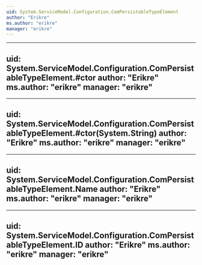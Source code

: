 ```yaml
---
uid: System.ServiceModel.Configuration.ComPersistableTypeElement
author: "Erikre"
ms.author: "erikre"
manager: "erikre"
---
```


---
uid: System.ServiceModel.Configuration.ComPersistableTypeElement.#ctor
author: "Erikre"
ms.author: "erikre"
manager: "erikre"
---

---
uid: System.ServiceModel.Configuration.ComPersistableTypeElement.#ctor(System.String)
author: "Erikre"
ms.author: "erikre"
manager: "erikre"
---

---
uid: System.ServiceModel.Configuration.ComPersistableTypeElement.Name
author: "Erikre"
ms.author: "erikre"
manager: "erikre"
---

---
uid: System.ServiceModel.Configuration.ComPersistableTypeElement.ID
author: "Erikre"
ms.author: "erikre"
manager: "erikre"
---

